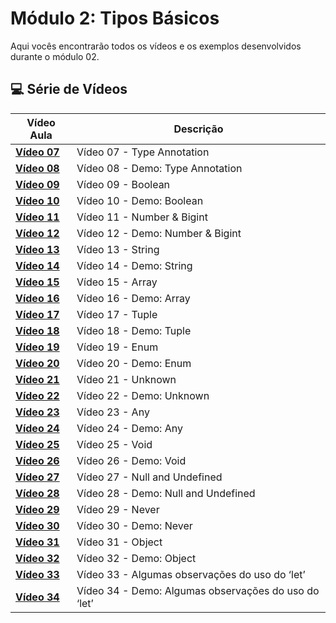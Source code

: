 # Módulo 2: Tipos Básicos  

Aqui vocês encontrarão todos os vídeos e os exemplos desenvolvidos durante o módulo 02.

## 💻 Série de Vídeos

| Vídeo Aula | Descrição |
|---|---|
| **[Vídeo 07](https://youtu.be/ocjS96i27zk)** | Vídeo 07 - Type Annotation |
| **[Vídeo 08](https://youtu.be/BmLMwwWNblI)** | Vídeo 08 - Demo: Type Annotation |
| **[Vídeo 09](https://youtu.be/y6dgaE-cPhc)** | Vídeo 09 - Boolean |
| **[Vídeo 10](https://youtu.be/SkXMjanTPbQ)** | Vídeo 10 - Demo: Boolean |
| **[Vídeo 11](https://youtu.be/SsQqZPdPJl4)** | Vídeo 11 - Number & Bigint |
| **[Vídeo 12]()** | Vídeo 12 - Demo: Number & Bigint |
| **[Vídeo 13]()** | Vídeo 13 - String |
| **[Vídeo 14]()** | Vídeo 14 - Demo: String |
| **[Vídeo 15]()** | Vídeo 15 - Array |
| **[Vídeo 16]()** | Vídeo 16 - Demo: Array |
| **[Vídeo 17]()** | Vídeo 17 - Tuple |
| **[Vídeo 18]()** | Vídeo 18 - Demo: Tuple |
| **[Vídeo 19]()** | Vídeo 19 - Enum |
| **[Vídeo 20]()** | Vídeo 20 - Demo: Enum |
| **[Vídeo 21]()** | Vídeo 21 - Unknown |
| **[Vídeo 22]()** | Vídeo 22 - Demo: Unknown |
| **[Vídeo 23]()** | Vídeo 23 - Any |
| **[Vídeo 24]()** | Vídeo 24 - Demo: Any |
| **[Vídeo 25]()** | Vídeo 25 - Void |
| **[Vídeo 26]()** | Vídeo 26 - Demo: Void |
| **[Vídeo 27]()** | Vídeo 27 - Null and Undefined |
| **[Vídeo 28]()** | Vídeo 28 - Demo: Null and Undefined |
| **[Vídeo 29]()** | Vídeo 29 - Never |
| **[Vídeo 30]()** | Vídeo 30 - Demo: Never |
| **[Vídeo 31]()** | Vídeo 31 - Object |
| **[Vídeo 32]()** | Vídeo 32 - Demo: Object |
| **[Vídeo 33]()** | Vídeo 33 - Algumas observações do uso do ‘let’ |
| **[Vídeo 34]()** | Vídeo 34 - Demo: Algumas observações do uso do ‘let’ |
 